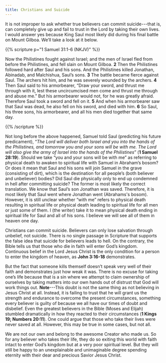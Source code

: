 ```yaml
---
title: Christians and Suicide
---
```


It is not improper to ask whether true believers can commit suicide---that is, can completely give up and fail to trust in the Lord by taking their own lives. I would answer yes because King Saul most likely did during his final battle on Mount Gilboa. We’ll take a look at it below.

{{% scripture p="1 Samuel 31:1-6 (NKJV)" %}} 

Now the Philistines fought against Israel; and the men of Israel fled from before the Philistines, and fell slain on Mount Gilboa. **2** Then the Philistines followed hard after Saul and his sons. And the Philistines killed Jonathan, Abinadab, and Malchishua, Saul’s sons. **3** The battle became fierce against Saul. The archers hit him, and he was severely wounded by the archers. **4** Then Saul said to his armorbearer, “Draw your sword, and thrust me through with it, lest these uncircumcised men come and thrust me through and abuse me.” But his armorbearer would not, for he was greatly afraid. Therefore Saul took a sword and fell on it. **5** And when his armorbearer saw that Saul was dead, he also fell on his sword, and died with him. **6** So Saul, his three sons, his armorbearer, and all his men died together that same day.                                                               

{{% /scripture %}} 

Not long before the above happened, Samuel told Saul (predicting his future predicament), “*The Lord will deliver both Israel and you into the hands of the Philistines, and tomorrow you and your sons will be with me. The Lord will also give the army of Israel into the hands of the Philistines*” (**1 Samuel 28:19**). Should we take “you and your sons will be with me” as referring to physical death to awaken to spiritual life with Samuel in Abraham’s bosom? Or does it mean that Saul and his sons will join Samuel in the grave (consisting of dirt), which is the destination for all people’s (both believer and unbeliever) bodies? Did Saul die physically only to end up condemned in hell after committing suicide? The former is most likely the correct translation. We know that Saul’s son Jonathan was saved. Therefore, it is most likely that Saul went where Jonathan went (Abrahams's bosom). However, it is still unclear whether “with me” refers to physical death resulting in spiritual life or physical death leading to spiritual life for all men or just some of them. I (the writer) take it to mean physical death ending in spiritual life for Saul and all of his sons. I believe we will see all of them in heaven one day. 

Christians can commit suicide. Believers can only lose salvation through unbelief, not suicide. There is no single passage in Scripture that supports the false idea that suicide for believers leads to hell. On the contrary, the Bible tells us that those who die in faith will enter God’s kingdom. Continuous belief in the Lord Jesus Christ is the only condition for a person to enter the kingdom of heaven, as **John 3:16-18** demonstrates. 

But the fact that someone kills themself doesn’t speak very well of their faith and demonstrates just how weak it was. There is no excuse for taking one’s life because that is a sin where we attempt to claim ownership of ourselves by taking matters into our own hands out of distrust that God will work things out. **Note**---This doubt is not the same thing as not believing in Jesus Christ at all. Instead, it is failing to trust that he will grant us the strength and endurance to overcome the present circumstances, something every believer is guilty of because we all have our times of doubt and disbelief. Even the greatest believers in the Bible (Moses and Elijah) stumbled dramatically in how they reacted to their circumstances (**1 Kings 19; Numbers 20:11**). One could argue that those who take their lives were never saved at all. However, this may be true in some cases, but not all. 

We are not our own and belong to the awesome Creator who made us. So for any believer who takes their life, they do so exiting this world with faith intact to enter God’s kingdom but at a very poor spiritual level. But they will still be happy to an unexplainable and unimaginable degree spending eternity with their dear and precious Savior Jesus Christ. 

